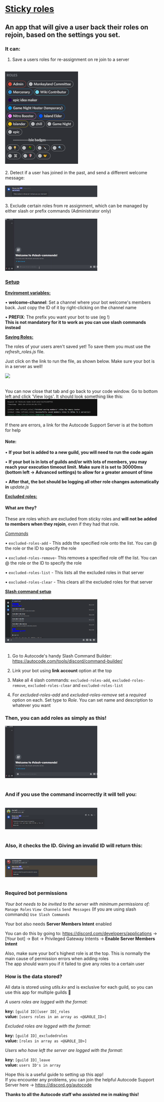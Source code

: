 # <ins> Sticky roles </ins>

## **An app that will give a user back their roles on rejoin, based on the settings you set.**

### It can:

1. Save a users roles for re-assignment on re join to a server <br />
<br />
<img src="./readme/gallery/user_roles.png" style="max-width: 60%"> <br />
<br />
2. Detect if a user has joined in the past, and send a different welcome message: <br />
<br />
<img src="./readme/gallery/welcome_message.PNG" style="max-width: 60%"> <br />
<br />
3. Exclude certain roles from re assignment, which can be managed by either slash or prefix commands (Administrator only)<br />
<br />
<img src="./readme/gallery/list.gif" style="max-width: 60%"> <br />

### <ins> Setup </ins>

<ins> **Enviroment variables:**  </ins>

• **welcome-channel**: Set a channel where your bot welcome's members back. Just copy the ID of it by right-clicking on the channel name

• **PREFIX**: The prefix you want your bot to use (eg !)
<br />
**This is not mandatory for it to work as you can use slash commands instead**

<ins> **Saving Roles:** </ins>

The roles of your users aren't saved yet! To save them you must use the *refresh_roles.js* file.

Just click on the link to run the file, as shown below. Make sure your bot is in a server as well!<br />

<img src="/readme/gallery/link.PNG" style="max-width: 60%"> <br />
<br />

You can now close that tab and go back to your code window. Go to bottom left and click 'View logs'. 
It should look something like this:
<br />
<img src="./readme/gallery/log.PNG" style="max-width: 60%"> <br />
<br />
If there are errors, a link for the Autocode Support Server is at the bottom for help

#### Note:

• **If your bot is added to a new guild, you will need to run the code again**

• **If your bot is in lots of guilds and/or with lots of members, you may reach your execution timeout limit.**
**Make sure it is set to 30000ms (bottom left -> Advanced settings) to allow for a greater amount of time**

• **After that, the bot should be logging all other role changes automatically in** *update.js*


 <ins>**Excluded roles:** </ins>

#### What are they?

These are roles which are excluded from sticky roles and **will not be added to members when they rejoin**, even if they had that role.

<ins>*Commands* </ins>

• `excluded-roles-add` - This adds the specified role onto the list. You can @ the role or the ID to specify the role
  
• `excluded-roles-remove`- This removes a specified role off the list. You can @ the role or the ID to specify the role
  
• `excluded-roles-list` - This lists all the excluded roles in that server

• `excluded-roles-clear` - This clears all the excluded roles for that server
<br />

<ins> **Slash command setup** </ins> <br />
<br />
<img src="./readme/gallery/slash_commands.PNG" style="max-width: 60%">
<br />
<br />

1. Go to Autocode's handy Slash Command Builder: https://autocode.com/tools/discord/command-builder/

2. Link your bot using **link account** option at the top

3. Make all 4 slash commands: `excluded-roles-add`, `excluded-roles-remove`, `excluded-roles-clear` and `excluded-roles-list`

4. For *excluded-roles-add* and *excluded-roles-remove* set a *required* option on each. Set type to *Role*. You can set name and description to whatever you want


### Then, you can add roles as simply as this!

<img src="./readme/gallery/add.gif" style="max-width: 60%"> <br />
<br />

### And if you use the command incorrectly it will tell you: <br />
<br />
<img src="./readme/gallery/format_error.PNG" style="max-width: 60%">
<br />
<br />

### Also, it checks the ID. Giving an invalid ID will return this: 
<br />
<img src="./readme/gallery/role_ID_error.PNG" style="max-width: 60%">
<br />
<br />


### Required bot permissions

*Your bot needs to be invited to the server with minimum permissions of:*
`Manage Roles`
`View Channels`
`Send Messages`
(If you are using slash commands) `Use Slash Commands`

Your bot also needs **Server Members Intent** enabled

You can do this by going to: 
https://discord.com/developers/applications -> [Your bot] -> Bot -> Privileged Gateway Intents -> **Enable Server Members Intent**

Also, make sure your bot's highest role is at the top. This is normally the main cause of permission errors when adding roles
<br />
The app should warn you if it failed to give any roles to a certain user

### How is the data stored?

All data is stored using *utils.kv* and is exclusive for each guild, so you can use this app for multiple guilds 💯

*A users roles are logged with the format:*

**key:** `[guild ID][user ID]_roles`
<br />
**value:** `[users roles in an array as <@&ROLE_ID>]`

*Excluded roles are logged with the format:*

**key:** `[guild ID]_excludedroles`
<br />
**value:** `[roles in array as <@&ROLE_ID>]`

*Users who have left the server are logged with the format:*

**key:** `[guild ID]_leave`
<br />
**value:** `users ID's in array`


Hope this is a useful guide to setting up this app!
<br /> 
If you encounter any problems, you can join the helpful Autocode Support Server here -> https://discord.gg/autocode


**Thanks to all the Autocode staff who assisted me in making this!**